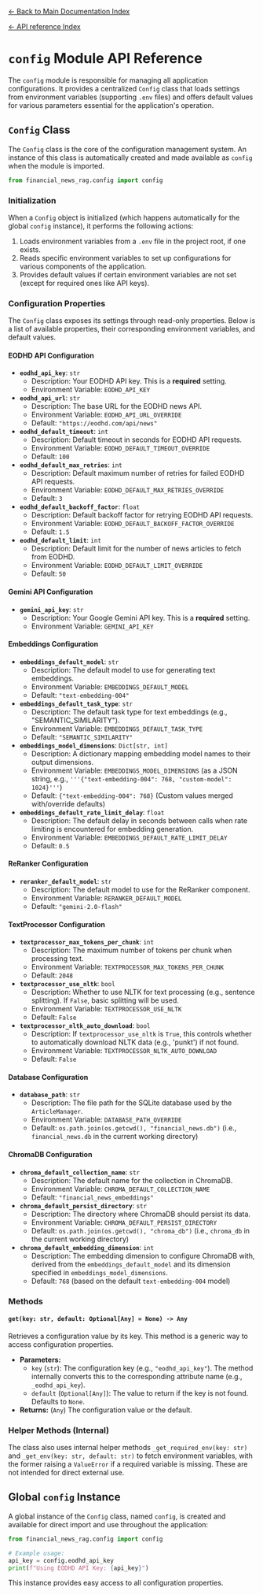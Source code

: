 [← Back to Main Documentation Index](../index.md)  

[← API reference Index](./index.md)

# `config` Module API Reference

The `config` module is responsible for managing all application configurations. It provides a centralized `Config` class that loads settings from environment variables (supporting `.env` files) and offers default values for various parameters essential for the application's operation.

## `Config` Class

The `Config` class is the core of the configuration management system. An instance of this class is automatically created and made available as `config` when the module is imported.

```python
from financial_news_rag.config import config
```

### Initialization

When a `Config` object is initialized (which happens automatically for the global `config` instance), it performs the following actions:
1.  Loads environment variables from a `.env` file in the project root, if one exists.
2.  Reads specific environment variables to set up configurations for various components of the application.
3.  Provides default values if certain environment variables are not set (except for required ones like API keys).

### Configuration Properties

The `Config` class exposes its settings through read-only properties. Below is a list of available properties, their corresponding environment variables, and default values.

#### EODHD API Configuration

-   **`eodhd_api_key`**: `str`
    -   Description: Your EODHD API key. This is a **required** setting.
    -   Environment Variable: `EODHD_API_KEY`
-   **`eodhd_api_url`**: `str`
    -   Description: The base URL for the EODHD news API.
    -   Environment Variable: `EODHD_API_URL_OVERRIDE`
    -   Default: `"https://eodhd.com/api/news"`
-   **`eodhd_default_timeout`**: `int`
    -   Description: Default timeout in seconds for EODHD API requests.
    -   Environment Variable: `EODHD_DEFAULT_TIMEOUT_OVERRIDE`
    -   Default: `100`
-   **`eodhd_default_max_retries`**: `int`
    -   Description: Default maximum number of retries for failed EODHD API requests.
    -   Environment Variable: `EODHD_DEFAULT_MAX_RETRIES_OVERRIDE`
    -   Default: `3`
-   **`eodhd_default_backoff_factor`**: `float`
    -   Description: Default backoff factor for retrying EODHD API requests.
    -   Environment Variable: `EODHD_DEFAULT_BACKOFF_FACTOR_OVERRIDE`
    -   Default: `1.5`
-   **`eodhd_default_limit`**: `int`
    -   Description: Default limit for the number of news articles to fetch from EODHD.
    -   Environment Variable: `EODHD_DEFAULT_LIMIT_OVERRIDE`
    -   Default: `50`

#### Gemini API Configuration

-   **`gemini_api_key`**: `str`
    -   Description: Your Google Gemini API key. This is a **required** setting.
    -   Environment Variable: `GEMINI_API_KEY`

#### Embeddings Configuration

-   **`embeddings_default_model`**: `str`
    -   Description: The default model to use for generating text embeddings.
    -   Environment Variable: `EMBEDDINGS_DEFAULT_MODEL`
    -   Default: `"text-embedding-004"`
-   **`embeddings_default_task_type`**: `str`
    -   Description: The default task type for text embeddings (e.g., "SEMANTIC_SIMILARITY").
    -   Environment Variable: `EMBEDDINGS_DEFAULT_TASK_TYPE`
    -   Default: `"SEMANTIC_SIMILARITY"`
-   **`embeddings_model_dimensions`**: `Dict[str, int]`
    -   Description: A dictionary mapping embedding model names to their output dimensions.
    -   Environment Variable: `EMBEDDINGS_MODEL_DIMENSIONS` (as a JSON string, e.g., `'''{"text-embedding-004": 768, "custom-model": 1024}'''`)
    -   Default: `{"text-embedding-004": 768}` (Custom values merged with/override defaults)
-   **`embeddings_default_rate_limit_delay`**: `float`
    -   Description: The default delay in seconds between calls when rate limiting is encountered for embedding generation.
    -   Environment Variable: `EMBEDDINGS_DEFAULT_RATE_LIMIT_DELAY`
    -   Default: `0.5`

#### ReRanker Configuration

-   **`reranker_default_model`**: `str`
    -   Description: The default model to use for the ReRanker component.
    -   Environment Variable: `RERANKER_DEFAULT_MODEL`
    -   Default: `"gemini-2.0-flash"`

#### TextProcessor Configuration

-   **`textprocessor_max_tokens_per_chunk`**: `int`
    -   Description: The maximum number of tokens per chunk when processing text.
    -   Environment Variable: `TEXTPROCESSOR_MAX_TOKENS_PER_CHUNK`
    -   Default: `2048`
-   **`textprocessor_use_nltk`**: `bool`
    -   Description: Whether to use NLTK for text processing (e.g., sentence splitting). If `False`, basic splitting will be used.
    -   Environment Variable: `TEXTPROCESSOR_USE_NLTK`
    -   Default: `False`
-   **`textprocessor_nltk_auto_download`**: `bool`
    -   Description: If `textprocessor_use_nltk` is `True`, this controls whether to automatically download NLTK data (e.g., 'punkt') if not found.
    -   Environment Variable: `TEXTPROCESSOR_NLTK_AUTO_DOWNLOAD`
    -   Default: `False`

#### Database Configuration

-   **`database_path`**: `str`
    -   Description: The file path for the SQLite database used by the `ArticleManager`.
    -   Environment Variable: `DATABASE_PATH_OVERRIDE`
    -   Default: `os.path.join(os.getcwd(), "financial_news.db")` (i.e., `financial_news.db` in the current working directory)

#### ChromaDB Configuration

-   **`chroma_default_collection_name`**: `str`
    -   Description: The default name for the collection in ChromaDB.
    -   Environment Variable: `CHROMA_DEFAULT_COLLECTION_NAME`
    -   Default: `"financial_news_embeddings"`
-   **`chroma_default_persist_directory`**: `str`
    -   Description: The directory where ChromaDB should persist its data.
    -   Environment Variable: `CHROMA_DEFAULT_PERSIST_DIRECTORY`
    -   Default: `os.path.join(os.getcwd(), "chroma_db")` (i.e., `chroma_db` in the current working directory)
-   **`chroma_default_embedding_dimension`**: `int`
    -   Description: The embedding dimension to configure ChromaDB with, derived from the `embeddings_default_model` and its dimension specified in `embeddings_model_dimensions`.
    -   Default: `768` (based on the default `text-embedding-004` model)

### Methods

#### `get(key: str, default: Optional[Any] = None) -> Any`

Retrieves a configuration value by its key. This method is a generic way to access configuration properties.

-   **Parameters:**
    -   `key` (`str`): The configuration key (e.g., `"eodhd_api_key"`). The method internally converts this to the corresponding attribute name (e.g., `_eodhd_api_key`).
    -   `default` (`Optional[Any]`): The value to return if the key is not found. Defaults to `None`.
-   **Returns:** (`Any`) The configuration value or the default.

### Helper Methods (Internal)

The class also uses internal helper methods `_get_required_env(key: str)` and `_get_env(key: str, default: str)` to fetch environment variables, with the former raising a `ValueError` if a required variable is missing. These are not intended for direct external use.

## Global `config` Instance

A global instance of the `Config` class, named `config`, is created and available for direct import and use throughout the application:

```python
from financial_news_rag.config import config

# Example usage:
api_key = config.eodhd_api_key
print(f"Using EODHD API Key: {api_key}")
```
This instance provides easy access to all configuration properties.
